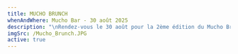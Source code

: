 ```yaml
---
title: MUCHO BRUNCH
whenAndWhere: Mucho Bar - 30 août 2025
description: "\nRendez-vous le 30 août pour la 2ème édition du Mucho Brunch! Viens découvrir notre carte de Brunch, profiter du soleil et de la musique entre 11:00 et 15:00. Pas de forfait, pas de combo, c'est à la carte et tu choisis!\n\nGREEN CHILI SHAKSHUKA\t\t\t\t22.00\nÉpinards & poireaux · oeufs pochés · sauce piment maison\ntresse à l’huile d’olive maison\nSupplément merguez +CHF 3.-\n\nBOREKA\t\t18.00\nPâte briochée au sésame · gruyère · feta · oeufs durs · sauce piment maison\nsalade de tomate aux oignons et aux herbes\n\nHOMEMADE GRANOLA BOWL\t\t\t\t15.00\nYaourt grec · granola maison miel/amandes/fleur de sel\ncompote de groseille maison\n\nHONEY FRENCH TOAST\t\t\t\t17.00\nPain perdu au miel · mascarpone fouetté\ncompote de mûres maison\n\nCINNAMON ROLL\t\t5.00\nSucre · cannelle · cardamome\n\nCROISSANTS BRIOCHÉS\t\t\t\t5.00\nChocolat · cannelle\n"
imgSrc: /Mucho_Brunch.JPG
active: true
---
```


